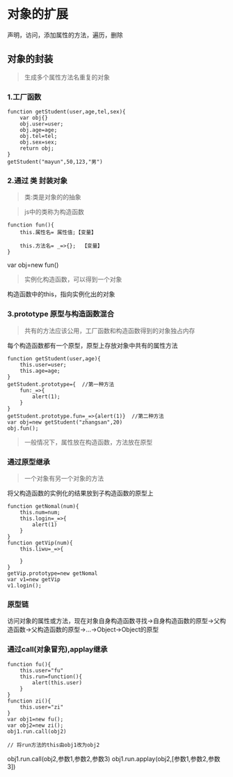 # 对象的扩展

声明，访问，添加属性的方法，遍历，删除

## 对象的封装

> 生成多个属性方法名重复的对象

### 1.工厂函数
```
function getStudent(user,age,tel,sex){
    var obj{}
    obj.user=user;
    obj.age=age;
    obj.tel=tel;
    obj.sex=sex;
    return obj;
}
getStudent("mayun",50,123,"男")
```
### 2.通过 类 封装对象
> 类:类是对象的的抽象

> js中的类称为构造函数

```
function fun(){
    this.属性名= 属性值;【变量】
    
    this.方法名= _=>{};  【变量】
}
```
var obj=new fun()
> 实例化构造函数，可以得到一个对象

构造函数中的this，指向实例化出的对象

### 3.prototype 原型与构造函数混合

> 共有的方法应该公用，工厂函数和构造函数得到的对象独占内存

每个构造函数都有一个原型，原型上存放对象中共有的属性方法

```
function getStudent(user,age){
    this.user=user;
    this.age=age;
}
getStudent.prototype={  //第一种方法
    fun:_=>{
        alert(1);
    }
}
getStudent.prototype.fun=_=>{alert(1)}  //第二种方法
var obj=new getStudent("zhangsan",20)
obj.fun();
```

> 一般情况下，属性放在构造函数，方法放在原型


### 通过原型继承

> 一个对象有另一个对象的方法

将父构造函数的实例化的结果放到子构造函数的原型上

```
function getNomal(num){
    this.num=num;
    this.login=_=>{
        alert(1)
    }
}
function getVip(num){
    this.liwu=_=>{

    }
}
getVip.prototype=new getNomal
var v1=new getVip
v1.login();
```

### 原型链
访问对象的属性或方法，现在对象自身构造函数寻找->自身构造函数的原型->父构造函数->父构造函数的原型->...->Object->Object的原型

### 通过call(对象冒充),applay继承

```
function fu(){
    this.user="fu"
    this.run=function(){
        alert(this.user)
    }
}
function zi(){
    this.user="zi"
}
var obj1=new fu();
var obj2=new zi();
obj1.run.call(obj2)

// 将run方法的this由obj1改为obj2
```

obj1.run.call(obj2,参数1,参数2,参数3)
obj1.run.applay(obj2,[参数1,参数2,参数3])